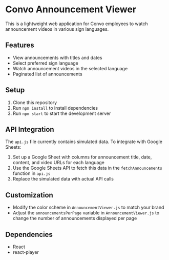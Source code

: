 # Convo Announcement Viewer

This is a lightweight web application for Convo employees to watch announcement videos in various sign languages.

## Features

- View announcements with titles and dates
- Select preferred sign language
- Watch announcement videos in the selected language
- Paginated list of announcements

## Setup

1. Clone this repository
2. Run `npm install` to install dependencies
3. Run `npm start` to start the development server

## API Integration

The `api.js` file currently contains simulated data. To integrate with Google Sheets:

1. Set up a Google Sheet with columns for announcement title, date, content, and video URLs for each language
2. Use the Google Sheets API to fetch this data in the `fetchAnnouncements` function in `api.js`
3. Replace the simulated data with actual API calls

## Customization

- Modify the color scheme in `AnnouncementViewer.js` to match your brand
- Adjust the `announcementsPerPage` variable in `AnnouncementViewer.js` to change the number of announcements displayed per page

## Dependencies

- React
- react-player

